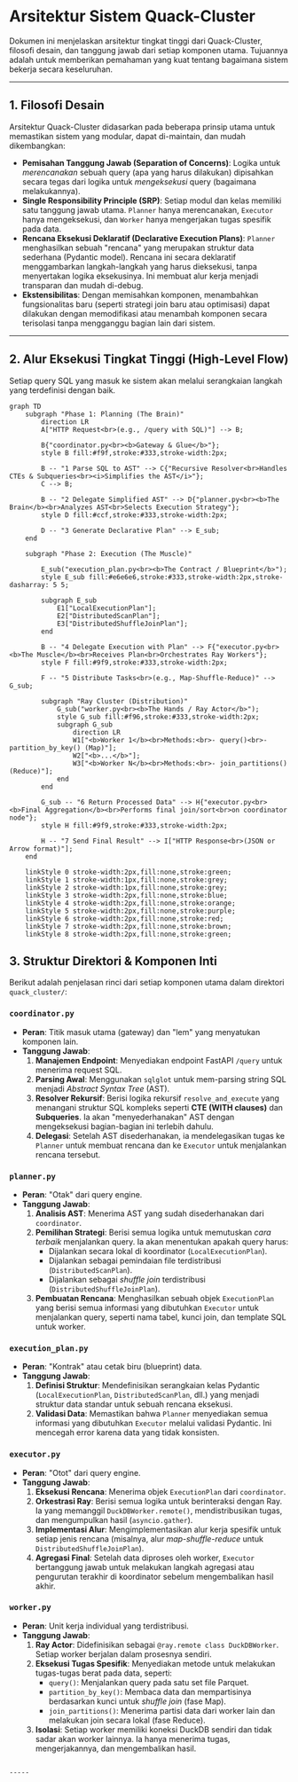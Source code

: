 # Arsitektur Sistem Quack-Cluster

Dokumen ini menjelaskan arsitektur tingkat tinggi dari Quack-Cluster, filosofi desain, dan tanggung jawab dari setiap komponen utama. Tujuannya adalah untuk memberikan pemahaman yang kuat tentang bagaimana sistem bekerja secara keseluruhan.

---

## 1. Filosofi Desain

Arsitektur Quack-Cluster didasarkan pada beberapa prinsip utama untuk memastikan sistem yang modular, dapat di-maintain, dan mudah dikembangkan:

* **Pemisahan Tanggung Jawab (Separation of Concerns)**: Logika untuk *merencanakan* sebuah query (apa yang harus dilakukan) dipisahkan secara tegas dari logika untuk *mengeksekusi* query (bagaimana melakukannya).
* **Single Responsibility Principle (SRP)**: Setiap modul dan kelas memiliki satu tanggung jawab utama. `Planner` hanya merencanakan, `Executor` hanya mengeksekusi, dan `Worker` hanya mengerjakan tugas spesifik pada data.
* **Rencana Eksekusi Deklaratif (Declarative Execution Plans)**: `Planner` menghasilkan sebuah "rencana" yang merupakan struktur data sederhana (Pydantic model). Rencana ini secara deklaratif menggambarkan langkah-langkah yang harus dieksekusi, tanpa menyertakan logika eksekusinya. Ini membuat alur kerja menjadi transparan dan mudah di-debug.
* **Ekstensibilitas**: Dengan memisahkan komponen, menambahkan fungsionalitas baru (seperti strategi join baru atau optimisasi) dapat dilakukan dengan memodifikasi atau menambah komponen secara terisolasi tanpa mengganggu bagian lain dari sistem.

---

## 2. Alur Eksekusi Tingkat Tinggi (High-Level Flow)

Setiap query SQL yang masuk ke sistem akan melalui serangkaian langkah yang terdefinisi dengan baik.


```mermaid
graph TD
    subgraph "Phase 1: Planning (The Brain)"
        direction LR
        A["HTTP Request<br>(e.g., /query with SQL)"] --> B;
        
        B{"coordinator.py<br><b>Gateway & Glue</b>"};
        style B fill:#f9f,stroke:#333,stroke-width:2px;

        B -- "1 Parse SQL to AST" --> C{"Recursive Resolver<br>Handles CTEs & Subqueries<br><i>Simplifies the AST</i>"};
        C --> B;

        B -- "2 Delegate Simplified AST" --> D{"planner.py<br><b>The Brain</b><br>Analyzes AST<br>Selects Execution Strategy"};
        style D fill:#ccf,stroke:#333,stroke-width:2px;
        
        D -- "3 Generate Declarative Plan" --> E_sub;
    end

    subgraph "Phase 2: Execution (The Muscle)"
        
        E_sub("execution_plan.py<br><b>The Contract / Blueprint</b>");
        style E_sub fill:#e6e6e6,stroke:#333,stroke-width:2px,stroke-dasharray: 5 5;
        
        subgraph E_sub
            E1["LocalExecutionPlan"];
            E2["DistributedScanPlan"];
            E3["DistributedShuffleJoinPlan"];
        end

        B -- "4 Delegate Execution with Plan" --> F{"executor.py<br><b>The Muscle</b><br>Receives Plan<br>Orchestrates Ray Workers"};
        style F fill:#9f9,stroke:#333,stroke-width:2px;
        
        F -- "5 Distribute Tasks<br>(e.g., Map-Shuffle-Reduce)" --> G_sub;
        
        subgraph "Ray Cluster (Distribution)"
            G_sub("worker.py<br><b>The Hands / Ray Actor</b>");
            style G_sub fill:#f96,stroke:#333,stroke-width:2px;
            subgraph G_sub
                direction LR
                W1["<b>Worker 1</b><br>Methods:<br>- query()<br>- partition_by_key() (Map)"];
                W2["<b>...</b>"];
                W3["<b>Worker N</b><br>Methods:<br>- join_partitions() (Reduce)"];
            end
        end

        G_sub -- "6 Return Processed Data" --> H{"executor.py<br><b>Final Aggregation</b><br>Performs final join/sort<br>on coordinator node"};
        style H fill:#9f9,stroke:#333,stroke-width:2px;

        H -- "7 Send Final Result" --> I["HTTP Response<br>(JSON or Arrow format)"];
    end

    linkStyle 0 stroke-width:2px,fill:none,stroke:green;
    linkStyle 1 stroke-width:1px,fill:none,stroke:grey;
    linkStyle 2 stroke-width:1px,fill:none,stroke:grey;
    linkStyle 3 stroke-width:2px,fill:none,stroke:blue;
    linkStyle 4 stroke-width:2px,fill:none,stroke:orange;
    linkStyle 5 stroke-width:2px,fill:none,stroke:purple;
    linkStyle 6 stroke-width:2px,fill:none,stroke:red;
    linkStyle 7 stroke-width:2px,fill:none,stroke:brown;
    linkStyle 8 stroke-width:2px,fill:none,stroke:green;
```



## 3. Struktur Direktori & Komponen Inti

Berikut adalah penjelasan rinci dari setiap komponen utama dalam direktori `quack_cluster/`:

### `coordinator.py`
* **Peran**: Titik masuk utama (gateway) dan "lem" yang menyatukan komponen lain.
* **Tanggung Jawab**:
    1.  **Manajemen Endpoint**: Menyediakan endpoint FastAPI `/query` untuk menerima request SQL.
    2.  **Parsing Awal**: Menggunakan `sqlglot` untuk mem-parsing string SQL menjadi *Abstract Syntax Tree* (AST).
    3.  **Resolver Rekursif**: Berisi logika rekursif `resolve_and_execute` yang menangani struktur SQL kompleks seperti **CTE (WITH clauses)** dan **Subqueries**. Ia akan "menyederhanakan" AST dengan mengeksekusi bagian-bagian ini terlebih dahulu.
    4.  **Delegasi**: Setelah AST disederhanakan, ia mendelegasikan tugas ke `Planner` untuk membuat rencana dan ke `Executor` untuk menjalankan rencana tersebut.

### `planner.py`
* **Peran**: "Otak" dari query engine.
* **Tanggung Jawab**:
    1.  **Analisis AST**: Menerima AST yang sudah disederhanakan dari `coordinator`.
    2.  **Pemilihan Strategi**: Berisi semua logika untuk memutuskan *cara terbaik* menjalankan query. Ia akan menentukan apakah query harus:
        * Dijalankan secara lokal di koordinator (`LocalExecutionPlan`).
        * Dijalankan sebagai pemindaian file terdistribusi (`DistributedScanPlan`).
        * Dijalankan sebagai *shuffle join* terdistribusi (`DistributedShuffleJoinPlan`).
    3.  **Pembuatan Rencana**: Menghasilkan sebuah objek `ExecutionPlan` yang berisi semua informasi yang dibutuhkan `Executor` untuk menjalankan query, seperti nama tabel, kunci join, dan template SQL untuk worker.

### `execution_plan.py`
* **Peran**: "Kontrak" atau cetak biru (blueprint) data.
* **Tanggung Jawab**:
    1.  **Definisi Struktur**: Mendefinisikan serangkaian kelas Pydantic (`LocalExecutionPlan`, `DistributedScanPlan`, dll.) yang menjadi struktur data standar untuk sebuah rencana eksekusi.
    2.  **Validasi Data**: Memastikan bahwa `Planner` menyediakan semua informasi yang dibutuhkan `Executor` melalui validasi Pydantic. Ini mencegah error karena data yang tidak konsisten.

### `executor.py`
* **Peran**: "Otot" dari query engine.
* **Tanggung Jawab**:
    1.  **Eksekusi Rencana**: Menerima objek `ExecutionPlan` dari `coordinator`.
    2.  **Orkestrasi Ray**: Berisi semua logika untuk berinteraksi dengan Ray. Ia yang memanggil `DuckDBWorker.remote()`, mendistribusikan tugas, dan mengumpulkan hasil (`asyncio.gather`).
    3.  **Implementasi Alur**: Mengimplementasikan alur kerja spesifik untuk setiap jenis rencana (misalnya, alur *map-shuffle-reduce* untuk `DistributedShuffleJoinPlan`).
    4.  **Agregasi Final**: Setelah data diproses oleh worker, `Executor` bertanggung jawab untuk melakukan langkah agregasi atau pengurutan terakhir di koordinator sebelum mengembalikan hasil akhir.

### `worker.py`
* **Peran**: Unit kerja individual yang terdistribusi.
* **Tanggung Jawab**:
    1.  **Ray Actor**: Didefinisikan sebagai `@ray.remote class DuckDBWorker`. Setiap worker berjalan dalam prosesnya sendiri.
    2.  **Eksekusi Tugas Spesifik**: Menyediakan metode untuk melakukan tugas-tugas berat pada data, seperti:
        * `query()`: Menjalankan query pada satu set file Parquet.
        * `partition_by_key()`: Membaca data dan mempartisinya berdasarkan kunci untuk *shuffle join* (fase Map).
        * `join_partitions()`: Menerima partisi data dari worker lain dan melakukan join secara lokal (fase Reduce).
    3.  **Isolasi**: Setiap worker memiliki koneksi DuckDB sendiri dan tidak sadar akan worker lainnya. Ia hanya menerima tugas, mengerjakannya, dan mengembalikan hasil.
```

-----